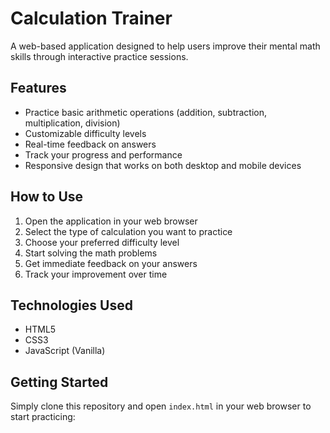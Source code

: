 # Calculation Trainer

A web-based application designed to help users improve their mental math skills through interactive practice sessions.

## Features

- Practice basic arithmetic operations (addition, subtraction, multiplication, division)
- Customizable difficulty levels
- Real-time feedback on answers
- Track your progress and performance
- Responsive design that works on both desktop and mobile devices

## How to Use

1. Open the application in your web browser
2. Select the type of calculation you want to practice
3. Choose your preferred difficulty level
4. Start solving the math problems
5. Get immediate feedback on your answers
6. Track your improvement over time

## Technologies Used

- HTML5
- CSS3
- JavaScript (Vanilla)

## Getting Started

Simply clone this repository and open `index.html` in your web browser to start practicing:
